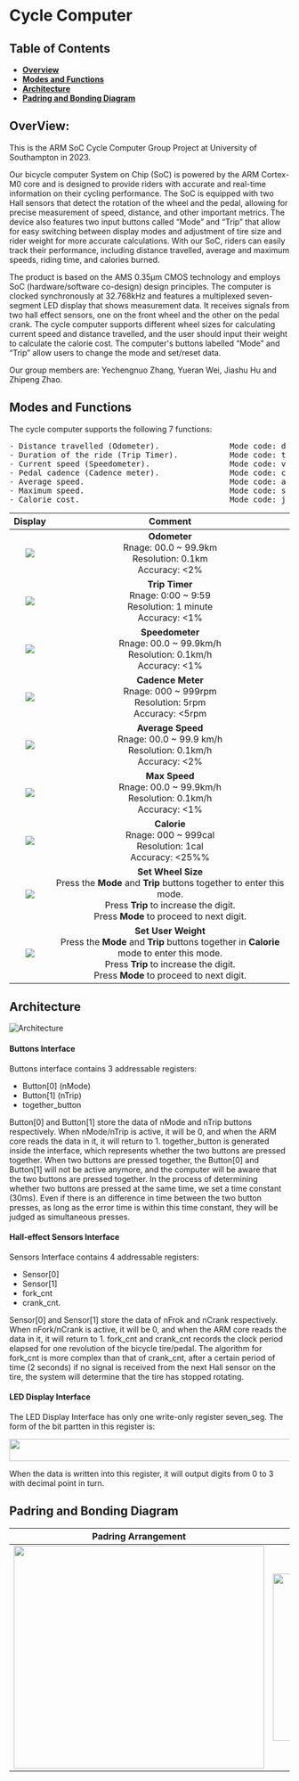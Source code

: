 # Cycle Computer
## Table of Contents

- **[Overview](#overview)**<br>
- **[Modes and Functions](#modes-and-functions)**<br>
- **[Architecture](#architecture)**<br>
- **[Padring and Bonding Diagram](#padring-and-bonding-diagram)**<br>


## OverView:
This is the ARM SoC Cycle Computer Group Project at University of Southampton in 2023.

Our bicycle computer System on Chip (SoC) is powered by the ARM Cortex-M0 core and is designed to provide riders with accurate 
and real-time information on their cycling performance. The SoC is equipped with two Hall sensors that detect the rotation of the wheel and the pedal, allowing for precise measurement of speed, distance, and other important metrics. The device also features two input buttons called “Mode” and “Trip” that allow for easy switching between display modes and adjustment of tire size and rider weight for more accurate calculations. With our SoC, riders can easily track their performance, including distance travelled, average and maximum speeds, riding time, and calories burned.

The product is based on the AMS 0.35μm CMOS technology and employs SoC (hardware/software co-design) design principles. The computer is clocked synchronously at 32.768kHz and features a multiplexed seven-segment LED display that shows measurement data. It receives signals from two hall effect sensors, one on the front wheel and the other on the pedal crank. The cycle computer supports different wheel sizes for calculating current speed and distance travelled, and the user should input their weight to calculate the calorie cost. The computer's buttons labelled “Mode” and “Trip” allow users to change the mode and set/reset data.

Our group members are: Yechengnuo Zhang, Yueran Wei, Jiashu Hu and Zhipeng Zhao.

## Modes and Functions

The cycle computer supports the following 7 functions:
<pre>
- Distance travelled (Odometer).               Mode code: d 
- Duration of the ride (Trip Timer).           Mode code: t
- Current speed (Speedometer).                 Mode code: v 
- Pedal cadence (Cadence meter).               Mode code: c 
- Average speed.                               Mode code: a 
- Maximum speed.                               Mode code: s 
- Calorie cost.                                Mode code: j
</pre>

Display                                                                              |  Comment
:--------------:                                                                     |    :----------:
<img src="https://github.com/zycn22/cycle_computer/blob/main/pic/displays/Slide1.png">  |  **Odometer**<br />Rnage: 00.0 ~ 99.9km<br />Resolution: 0.1km<br />Accuracy: <2%
<img src="https://github.com/zycn22/cycle_computer/blob/main/pic/displays/Slide2.png">  |  **Trip Timer**<br />Rnage: 0:00 ~ 9:59<br />Resolution: 1 minute<br />Accuracy: <1%
<img src="https://github.com/zycn22/cycle_computer/blob/main/pic/displays/Slide3.png">  |  **Speedometer**<br />Rnage: 00.0 ~ 99.9km/h<br />Resolution: 0.1km/h<br />Accuracy: <1%
<img src="https://github.com/zycn22/cycle_computer/blob/main/pic/displays/Slide4.png">  |  **Cadence Meter**<br />Rnage: 000 ~ 999rpm<br />Resolution: 5rpm<br />Accuracy: <5rpm
<img src="https://github.com/zycn22/cycle_computer/blob/main/pic/displays/Slide5.png">  |  **Average Speed**<br />Rnage: 00.0 ~ 99.9 km/h<br />Resolution: 0.1km/h<br />Accuracy: <2%
<img src="https://github.com/zycn22/cycle_computer/blob/main/pic/displays/Slide6.png">  |  **Max Speed**<br />Rnage: 00.0 ~ 99.9km/h<br />Resolution: 0.1km/h<br />Accuracy: <1%
<img src="https://github.com/zycn22/cycle_computer/blob/main/pic/displays/Slide7.png">  |  **Calorie**<br />Rnage: 000 ~ 999cal<br />Resolution: 1cal<br />Accuracy: <25%%
<img src="https://github.com/zycn22/cycle_computer/blob/main/pic/displays/Slide8.png">  |  **Set Wheel Size**<br /> Press the **Mode** and **Trip** buttons together to enter this mode.<br />Press **Trip** to increase the digit.<br />Press **Mode** to proceed to next digit.
<img src="https://github.com/zycn22/cycle_computer/blob/main/pic/displays/Slide9.png">  |  **Set User Weight**<br /> Press the **Mode** and **Trip** buttons together in **Calorie** mode to enter this mode.<br />Press **Trip** to increase the digit.<br />Press **Mode** to proceed to next digit.


## Architecture
![Architecture](https://github.com/zycn22/cycle_computer/blob/main/pic/architecture.png)
#### Buttons Interface

Buttons interface contains 3 addressable registers: 
- Button[0] (nMode)
- Button[1] (nTrip) 
- together_button

Button[0] and Button[1] store the data of nMode and nTrip buttons respectively. When nMode/nTrip is active, it will be 0, and when the ARM core reads the data in it, it will return to 1. together_button is generated inside the interface, which represents whether the two buttons are pressed together. When two buttons are pressed together, the Button[0] and Button[1] will not be active anymore, and the computer will be aware that the two buttons are pressed together.
In the process of determining whether two buttons are pressed at the same time, we set a time constant (30ms). Even if there is an difference in time between the two button presses, as long as the error time is within this time constant, they will be judged as simultaneous presses.

####  Hall-effect Sensors Interface

Sensors Interface contains 4 addressable registers:

- Sensor[0]
- Sensor[1]
- fork_cnt
- crank_cnt.

Sensor[0] and Sensor[1] store the data of nFrok and nCrank respectively. When nFork/nCrank is active, it will be 0, and when the ARM core reads the data in it, it will return to 1.
fork_cnt and crank_cnt records the clock period elapsed for one revolution of the bicycle tire/pedal. The algorithm for fork_cnt is more complex than that of crank_cnt, after a certain period of time (2 seconds) if no signal is received from the next Hall sensor on the tire, the system will determine that the tire has stopped rotating.

#### LED Display Interface
The LED Display Interface has only one write-only register seven_seg. The form of the bit partten in this register is:

<img src="https://github.com/zycn22/cycle_computer/blob/main/pic/bit_pattern.png" width="600" height="40">

When the data is written into this register, it will output digits from 0 to 3 with decimal point in turn.

## Padring and Bonding Diagram

Padring Arrangement             |  Bonding Diagram
:------------------------------:|:------------------------------:
<img src="https://github.com/zycn22/cycle_computer/blob/main/pic/padring.png" width="450" height="400">  |  <img src="https://github.com/zycn22/cycle_computer/blob/main/pic/bonding.png" width="300" height="300">
